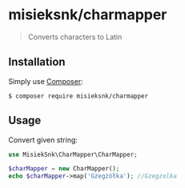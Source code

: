 misieksnk/charmapper
=============

> Converts characters to Latin

Installation
------------

Simply use [Composer](https://getcomposer.org):

```shell
$ composer require misieksnk/charmapper
```

Usage
------------
Convert given string:

```php
use MisiekSnk\CharMapper\CharMapper;

$charMapper = new CharMapper();
echo $charMapper->map('Gżegżółka'); //Gzegzolka
```